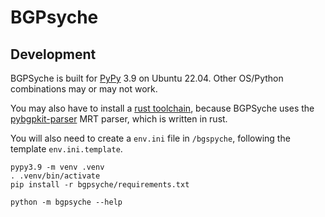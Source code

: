 # BGPsyche

## Development

BGPSyche is built for [PyPy](https://www.pypy.org/download.html) 3.9 on Ubuntu
22.04. Other OS/Python combinations may or may not work.

You may also have to install a [rust
toolchain](https://www.rust-lang.org/tools/install), because BGPSyche uses the
[pybgpkit-parser](https://github.com/bgpkit) MRT parser, which is written in
rust.

You will also need to create a `env.ini` file in `/bgspyche`, following the
template `env.ini.template`.

```
pypy3.9 -m venv .venv
. .venv/bin/activate
pip install -r bgpsyche/requirements.txt

python -m bgpsyche --help
```